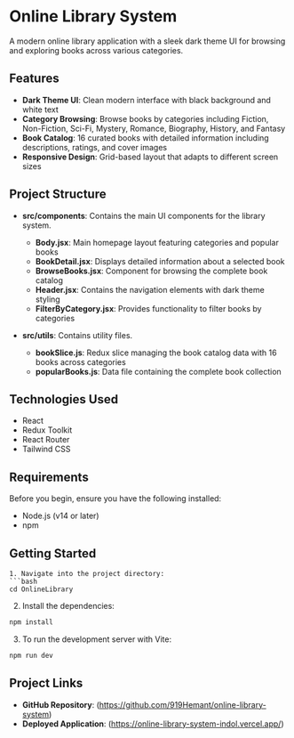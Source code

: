 # Online Library System

A modern online library application with a sleek dark theme UI for browsing and exploring books across various categories.

## Features

- **Dark Theme UI**: Clean modern interface with black background and white text
- **Category Browsing**: Browse books by categories including Fiction, Non-Fiction, Sci-Fi, Mystery, Romance, Biography, History, and Fantasy
- **Book Catalog**: 16 curated books with detailed information including descriptions, ratings, and cover images
- **Responsive Design**: Grid-based layout that adapts to different screen sizes

## Project Structure

- **src/components**: Contains the main UI components for the library system.
  - **Body.jsx**: Main homepage layout featuring categories and popular books
  - **BookDetail.jsx**: Displays detailed information about a selected book
  - **BrowseBooks.jsx**: Component for browsing the complete book catalog
  - **Header.jsx**: Contains the navigation elements with dark theme styling
  - **FilterByCategory.jsx**: Provides functionality to filter books by categories

- **src/utils**: Contains utility files.
  - **bookSlice.js**: Redux slice managing the book catalog data with 16 books across categories
  - **popularBooks.js**: Data file containing the complete book collection

## Technologies Used

- React
- Redux Toolkit
- React Router
- Tailwind CSS

## Requirements

Before you begin, ensure you have the following installed:

- Node.js (v14 or later)
- npm 

## Getting Started

```
1. Navigate into the project directory:
```bash
cd OnlineLibrary
```

2. Install the dependencies:
```bash
npm install
```

3. To run the development server with Vite:
```bash
npm run dev
```

## Project Links

- **GitHub Repository**: (https://github.com/919Hemant/online-library-system)
- **Deployed Application**: (https://online-library-system-indol.vercel.app/)

